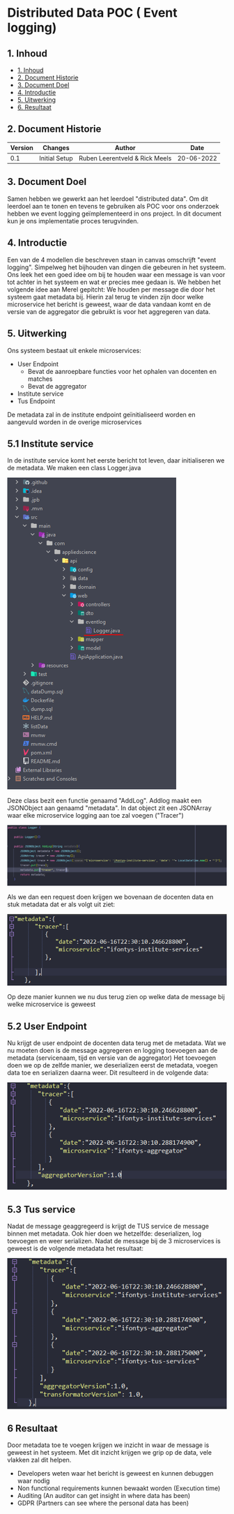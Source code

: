 
# Distributed Data POC ( Event logging)

## 1. Inhoud
- [1. Inhoud](#1-inhoud)
- [2. Document Historie](#2-document-historie)
- [3. Document Doel](#3-document-doel)
- [4. Introductie](#4-introductie)
- [5. Uitwerking](#5-uitwerking)
- [6. Resultaat](#6-resultaat)


## 2. Document Historie
| Version | Changes       | Author                         | Date       |
|---------|---------------|--------------------------------|------------|
| 0.1     | Initial Setup | Ruben Leerentveld & Rick Meels | 20-06-2022 | 


## 3. Document Doel
Samen hebben we gewerkt aan het leerdoel "distributed data". 
Om dit leerdoel aan te tonen en tevens te gebruiken als POC voor ons onderzoek hebben we event logging geïmplementeerd in ons project.
In dit document kun je ons implementatie proces terugvinden.

## 4. Introductie
Een van de 4 modellen die beschreven staan in canvas omschrijft "event logging". Simpelweg het bijhouden van dingen die gebeuren in het systeem.
Ons leek het een goed idee om bij te houden waar een message is van voor tot achter in het systeem en wat er precies mee gedaan is.
We hebben het volgende idee aan Merel gepitcht:
We houden per message die door het systeem gaat metadata bij. Hierin zal terug te vinden zijn door welke microservice het bericht is geweest, waar de data vandaan komt en de versie van de aggregator die gebruikt is voor het aggregeren van data.


## 5. Uitwerking
Ons systeem bestaat uit enkele microservices:
- User Endpoint
  - Bevat de aanroepbare functies voor het ophalen van docenten en matches
  - Bevat de aggregator
- Institute service
- Tus Endpoint

De metadata zal in de institute endpoint geïnitialiseerd worden en aangevuld worden in de overige microservices

## 5.1 Institute service
In de institute service komt het eerste bericht tot leven, daar initialiseren we de metadata.
We maken een class Logger.java

![project-tree](./images/projecttree.PNG)

Deze class bezit een functie genaamd "AddLog".
Addlog maakt een JSONObject aan genaamd "metadata". In dat object zit een JSONArray waar elke microservice logging aan toe zal voegen ("Tracer")

![addlog-class](./images/addlogclass.PNG)

Als we dan een request doen krijgen we bovenaan de docenten data en stuk metadata dat er als volgt uit ziet:

![metadata1](./images/metadata1.PNG)

Op deze manier kunnen we nu dus terug zien op welke data de message bij welke microservice is geweest

## 5.2 User Endpoint
Nu krijgt de user endpoint de docenten data terug met de metadata.
Wat we nu moeten doen is de message aggregeren en logging toevoegen aan de metadata (servicenaam, tijd en versie van de aggregator)
Het toevoegen doen we op de zelfde manier, we deserializen eerst de metadata, voegen data toe en serializen daarna weer.
Dit resulteerd in de volgende data:

![metadata2](./images/metadata2.PNG)

## 5.3 Tus service

Nadat de message geaggregeerd is krijgt de TUS service de message binnen met metadata.
Ook hier doen we hetzelfde: deserializen, log toevoegen en weer serializen.
Nadat de message bij de 3 microservices is geweest is de volgende metadata het resultaat:

![metadata3](./images/metadata3.PNG)

## 6 Resultaat
Door metadata toe te voegen krijgen we inzicht in waar de message is geweest in het systeem.
Met dit inzicht krijgen we grip op de data, vele vlakken zal dit helpen.
- Developers weten waar het bericht is geweest en kunnen debuggen waar nodig
- Non functional requirements kunnen bewaakt worden (Execution time)
- Auditing (An auditor can get insight in where data has been)
- GDPR (Partners can see where the personal data has been)